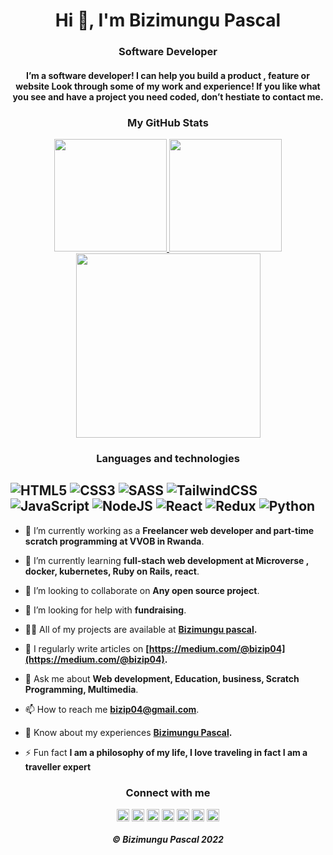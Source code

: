 <h1 align="center">Hi 👋, I'm Bizimungu Pascal</h1>
<h3 align="center">Software Developer</h3>
<h4 align="center">I’m a software developer! I can help you build a product , feature or website Look through some of my work and experience! If you like what you see and have a project you need coded, don’t hestiate to contact me.</h4>
      
 <h3 align="center">My GitHub Stats</h3> 

<div align="center">
  <a href="https://github.com/bizip">
  <img height="180em" src="https://github-readme-stats.vercel.app/api?username=bizip&show_icons=true&theme=gruvbox&include_all_commits=true&count_private=true"/>
  <img height="180em" src="https://github-readme-stats.vercel.app/api/top-langs/?username=bizip&layout=compact&langs_count=7&theme=gruvbox"/>
  <img height="295em"  src="https://activity-graph.herokuapp.com/graph?username=bizip&theme=gruvbox"/>
</a></div>

 <h3 align="center">Languages and technologies</h3> 

![HTML5](https://img.shields.io/badge/html5-%23E34F26.svg?style=for-the-badge&logo=html5&logoColor=white)
![CSS3](https://img.shields.io/badge/css3-%231572B6.svg?style=for-the-badge&logo=css3&logoColor=white)
![SASS](https://img.shields.io/badge/SASS-hotpink.svg?style=for-the-badge&logo=SASS&logoColor=white)
![TailwindCSS](https://img.shields.io/badge/tailwindcss-%2338B2AC.svg?style=for-the-badge&logo=tailwind-css&logoColor=white)
![JavaScript](https://img.shields.io/badge/javascript-%23323330.svg?style=for-the-badge&logo=javascript&logoColor=%23F7DF1E)
![NodeJS](https://img.shields.io/badge/node.js-6DA55F?style=for-the-badge&logo=node.js&logoColor=white)
![React](https://img.shields.io/badge/react-%2320232a.svg?style=for-the-badge&logo=react&logoColor=%2361DAFB)
![Redux](https://img.shields.io/badge/redux-%23593d88.svg?style=for-the-badge&logo=redux&logoColor=white)
![Python](https://img.shields.io/badge/python-3670A0?style=for-the-badge&logo=python&logoColor=ffdd54)           
---
- 🔭 I’m currently working as a **Freelancer web developer and part-time scratch programming at VVOB in Rwanda**.

- 🌱 I’m currently learning **full-stach web development at Microverse , docker, kubernetes, Ruby on Rails, react**.

- 👯 I’m looking to collaborate on **Any open source project**.

- 🤝 I’m looking for help with **fundraising**.

- 👨‍💻 All of my projects are available at **[Bizimungu pascal](https://bizip.github.io/p-portifolio/).**

- 📝 I regularly write articles on **[https://medium.com/@bizip04](https://medium.com/@bizip04).**

- 💬 Ask me about **Web development, Education, business, Scratch Programming, Multimedia**.

- 📫 How to reach me **bizip04@gmail.com**.

- 📄 Know about my experiences **[Bizimungu Pascal](bizip.github.io/p-portifolio/).**

- ⚡ Fun fact **I am a philosophy of my life, I love traveling in fact I am a traveller expert**

<!--  <h3 align="center">My latest blog post</h3>  -->

<!-- BLOG-POST-LIST:START -->

<!-- - [Windows Terminal Preview Context Menu](https://dev.to/rescenic/windows-terminal-preview-context-menu-1oo5) -->

<!-- BLOG-POST-LIST:END -->

<!--  <h3 align="center">My latest youtube video</h3>  -->

<!-- YOUTUBE:START -->
 <h3 align="center">Connect with me</h3>  
<p align="center">
<a href="https://codepen.io/bizip" target="blank"><img align="center" src="https://raw.githubusercontent.com/rahuldkjain/github-profile-readme-generator/master/src/images/icons/Social/codepen.svg" alt="rescenic" height="20" width="20" /></a>
<a href="https://twitter.com/@BizimunguPasca9" target="blank"><img align="center" src="https://raw.githubusercontent.com/rahuldkjain/github-profile-readme-generator/master/src/images/icons/Social/twitter.svg" alt="rescenic" height="20" width="20" /></a>
<a href="www.linkedin.com/in/bizimungu" target="blank"><img align="center" src="https://raw.githubusercontent.com/rahuldkjain/github-profile-readme-generator/master/src/images/icons/Social/linked-in-alt.svg" alt="muhridwanhakim" height="20" width="20" /></a>
<a href="facebook.com/bizimungu.pascalissa" target="blank"><img align="center" src="https://raw.githubusercontent.com/rahuldkjain/github-profile-readme-generator/master/src/images/icons/Social/facebook.svg" alt="rescenic" height="20" width="20" /></a>
<a href="https://www.instagram.com/bizimungu_issa" target="blank"><img align="center" src="https://raw.githubusercontent.com/rahuldkjain/github-profile-readme-generator/master/src/images/icons/Social/instagram.svg" alt="rescen.ic" height="20" width="20" /></a>
<a href="https://medium.com/@bizip04" target="blank"><img align="center" src="https://raw.githubusercontent.com/rahuldkjain/github-profile-readme-generator/master/src/images/icons/Social/medium.svg" alt="@rescenic" height="20" width="20" /></a>
<a href="https://www.youtube.com/channel/UCi9opRxShNo2Mfx1yH13TJA" target="blank"><img align="center" src="https://raw.githubusercontent.com/rahuldkjain/github-profile-readme-generator/master/src/images/icons/Social/youtube.svg" alt="rescenic" height="20" width="20" /></a>
</p>

<h5 align="center">©️ Bizimungu Pascal 2022</h5>
